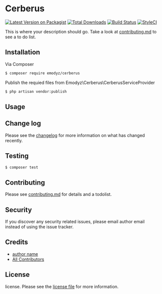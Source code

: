 # Cerberus

[![Latest Version on Packagist][ico-version]][link-packagist]
[![Total Downloads][ico-downloads]][link-downloads]
[![Build Status][ico-travis]][link-travis]
[![StyleCI][ico-styleci]][link-styleci]

This is where your description should go. Take a look at [contributing.md](contributing.md) to see a to do list.

## Installation

Via Composer

``` bash
$ composer require emodyz/cerberus
```

Publish the requied files from Emodyz\Cerberus\CerberusServiceProvider
``` bash
$ php artisan vendor:publish
```

## Usage

## Change log

Please see the [changelog](changelog.md) for more information on what has changed recently.

## Testing

``` bash
$ composer test
```

## Contributing

Please see [contributing.md](contributing.md) for details and a todolist.

## Security

If you discover any security related issues, please email author email instead of using the issue tracker.

## Credits

- [author name][link-author]
- [All Contributors][link-contributors]

## License

license. Please see the [license file](license.md) for more information.

[ico-version]: https://img.shields.io/packagist/v/emodyz/cerberus.svg?style=flat-square
[ico-downloads]: https://img.shields.io/packagist/dt/emodyz/cerberus.svg?style=flat-square
[ico-travis]: https://img.shields.io/travis/emodyz/cerberus/master.svg?style=flat-square
[ico-styleci]: https://styleci.io/repos/310239506/shield

[link-packagist]: https://packagist.org/packages/emodyz/cerberus
[link-downloads]: https://packagist.org/packages/emodyz/cerberus
[link-travis]: https://travis-ci.org/emodyz/cerberus
[link-styleci]: https://styleci.io/repos/310239506
[link-author]: https://github.com/emodyz
[link-contributors]: ../../contributors
